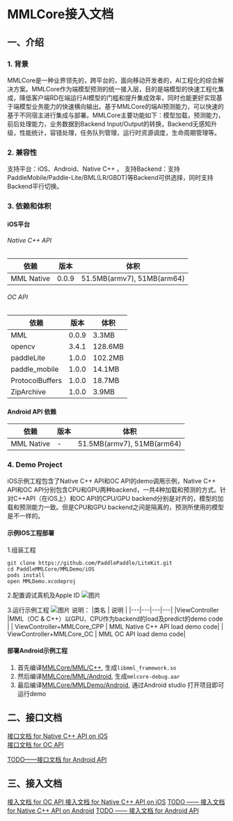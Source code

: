 # MMLCore接入文档
## 一、介绍
### 1. 背景
MMLCore是一种业界领先的，跨平台的，面向移动开发者的，AI工程化的综合解决方案。MMLCore作为端模型预测的统一接入层，目的是端模型的快速工程化集成，降低客户端RD在端运行AI模型的门槛和提升集成效率，同时也能更好实现基于端模型业务能力的快速横向输出。基于MMLCore的端AI预测能力，可以快速的基于不同宿主进行集成与部署。MMLCore主要功能如下：模型加载，预测能力，前后处理能力，业务数据到Backend Input/Output的转换，Backend无感知升级，性能统计，容错处理，任务队列管理，运行时资源调度，生命周期管理等。


### 2. 兼容性
支持平台：iOS、Android、Native C++ 。
支持Backend：支持PaddleMobile/Paddle-Lite/BML(LR/GBDT)等Backend可供选择，同时支持Backend平行切换。 


### 3. 依赖和体积
#### iOS平台
###### Native C++ API

| 依赖 | 版本 | 体积 | 
|---|---|---|
| MML Native | 0.0.9 | 51.5MB(armv7), 51MB(arm64) |

###### OC API
|依赖| 版本|体积 | 
|---|---|---|
|MML|0.0.9|3.3MB|
|opencv|3.4.1|128.6MB|
|paddleLite|1.0.0|102.2MB|
|paddle_mobile|1.0.0|14.1MB|
|ProtocolBuffers|1.0.0|18.7MB|
|ZipArchive|1.0.0|3.9MB|


#### Android API 依赖
|依赖|版本| 体积 | 
|---|---|---|
| MML Native|-|51.5MB(armv7), 51MB(arm64) |

### 4. Demo Project
iOS示例工程包含了Native C++ API和OC API的demo调用示例，Native C++ API和OC API分别包含CPU和GPU两种backend，一共4种加载和预测的方式。针对C++API（在iOS上）和OC API的CPU/GPU backend分别是对齐的，模型的加载和预测能力一致。但是CPU和GPU backend之间是隔离的，预测所使用的模型是不一样的。

#### 示例IOS工程部署
1.组装工程 
```
git clone https://github.com/PaddlePaddle/LiteKit.git
cd PaddleMMLCore/MMLDemo/iOS
pods install
open MMLDemo.xcodeproj
```
2.配置调试真机及Apple ID
![图片](https://agroup-bos-bj.cdn.bcebos.com/bj-afca654008a9396cf3c9f219867eae4f219418af)

3.运行示例工程
![图片](https://agroup-bos-bj.cdn.bcebos.com/bj-38ae6dc1d29f975995e990ed09e93b0bb7d0f115)
说明：
|类名 | 说明 | 
|---|---|---|---|
|ViewController |MML（OC & C++）以GPU、CPU作为backend的load及predict的demo code |
| ViewController+MMLCore_CPP | MML Native C++ API load demo code|
| ViewController+MMLCore_OC | MML OC API load demo code|

#### 部署Android示例工程  
1. 首先编译[MMLCore/MML/C++](MML/C++/README.md), 生成`libmml_framework.so`
2. 然后编译[MMLCore/MML/Android](MML/Android/README.md), 生成`mmlcore-debug.aar`
3. 最后编译[MMLCore/MMLDemo/Android](MMLDemo/Android/README.md), 通过Android studio 打开项目即可运行demo

## 二、接口文档
[接口文档 for Native C++ API on iOS](http://agroup.baidu.com/wangzhiyong04/md/article/3455104)
<br>
[接口文档 for OC API ](http://agroup.baidu.com/wangzhiyong04/md/article/3461715)

[TODO——接口文档 for Android API ]()

## 三、接入文档
[接入文档 for OC API ](http://agroup.baidu.com/wangzhiyong04/md/article/3460708)
[接入文档 for Native C++ API on iOS](http://agroup.baidu.com/wangzhiyong04/md/article/3460370)
[TODO —— 接入文档 for Native C++ API on Android]()
[TODO —— 接入文档 for Android API ]()




